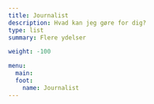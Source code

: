 ```yaml
---
title: Journalist
description: Hvad kan jeg gøre for dig?
type: list
summary: Flere ydelser

weight: -100

menu:
  main:
  foot:
    name: Journalist
---
```





